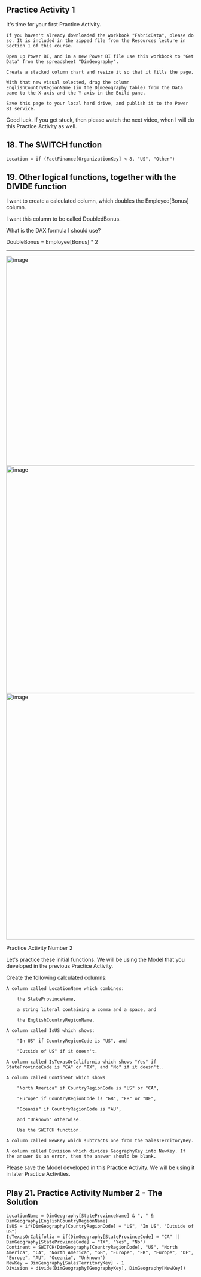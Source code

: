 ## Practice Activity 1

It's time for your first Practice Activity.

    If you haven't already downloaded the workbook "FabricData", please do so. It is included in the zipped file from the Resources lecture in Section 1 of this course.

    Open up Power BI, and in a new Power BI file use this workbook to "Get Data" from the spreadsheet "DimGeography".

    Create a stacked column chart and resize it so that it fills the page.

    With that new visual selected, drag the column EnglishCountryRegionName (in the DimGeography table) from the Data pane to the X-axis and the Y-axis in the Build pane.

    Save this page to your local hard drive, and publish it to the Power BI service.

Good luck. If you get stuck, then please watch the next video, when I will do this Practice Activity as well.



## 18. The SWITCH function
```
Location = if (FactFinance[OrganizationKey] < 8, "US", "Other")
```


## 19. Other logical functions, together with the DIVIDE function


I want to create a calculated column, which doubles the Employee[Bonus] column.

I want this column to be called DoubledBonus.

What is the DAX formula I should use?

DoubleBonus = Employee[Bonus] * 2

---
<img width="958" height="560" alt="image" src="https://github.com/user-attachments/assets/39e63611-298a-45d9-9bcb-8977431340a1" />

<img width="1009" height="607" alt="image" src="https://github.com/user-attachments/assets/3dc77adc-1ea8-4ce1-aae1-e69cd1cd3895" />

<img width="954" height="658" alt="image" src="https://github.com/user-attachments/assets/348b9cf7-7de7-4d57-bb89-2507f2018f67" />



Practice Activity Number 2

Let's practice these initial functions. We will be using the Model that you developed in the previous Practice Activity.

Create the following calculated columns:

    A column called LocationName which combines:

        the StateProvinceName,

        a string literal containing a comma and a space, and

        the EnglishCountryRegionName.

    A column called IsUS which shows:

        "In US" if CountryRegionCode is "US", and

        "Outside of US" if it doesn't.

    A column called IsTexasOrCalifornia which shows "Yes" if StateProvinceCode is "CA" or "TX", and "No" if it doesn't..

    A column called Continent which shows

        "North America" if CountryRegionCode is "US" or "CA",

        "Europe" if CountryRegionCode is "GB", "FR" or "DE",

        "Oceania" if CountryRegionCode is "AU",

        and "Unknown" otherwise.

        Use the SWITCH function.

    A column called NewKey which subtracts one from the SalesTerritoryKey.

    A column called Division which divides GeographyKey into NewKey. If the answer is an error, then the answer should be blank.

Please save the Model developed in this Practice Activity. We will be using it in later Practice Activities.


## Play 21. Practice Activity Number 2 - The Solution

```
LocationName = DimGeography[StateProvinceName] & ", " & DimGeography[EnglishCountryRegionName]
IsUS = if(DimGeography[CountryRegionCode] = "US", "In US", "Outside of US")
IsTexasOrCalifolia = if(DimGeography[StateProvinceCode] = "CA" || DimGeography[StateProvinceCode] = "TX", "Yes", "No")
Continent = SWITCH(DimGeography[CountryRegionCode], "US", "North America", "CA", "North America", "GB", "Europe", "FR", "Europe", "DE", "Europe", "AU", "Oceania", "Unknown")
NewKey = DimGeography[SalesTerritoryKey] - 1
Division = divide(DimGeography[GeographyKey], DimGeography[NewKey])
```

